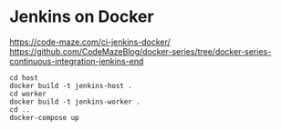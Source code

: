 # Jenkins on Docker

https://code-maze.com/ci-jenkins-docker/
https://github.com/CodeMazeBlog/docker-series/tree/docker-series-continuous-integration-jenkins-end

```
cd host
docker build -t jenkins-host .
cd worker
docker build -t jenkins-worker .
cd ..
docker-compose up
```


